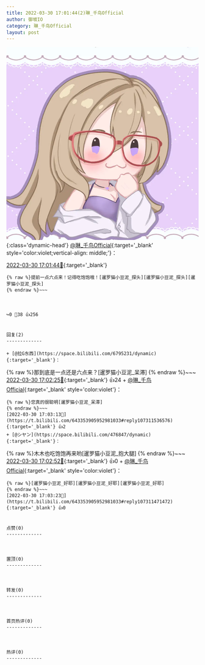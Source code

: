```yaml
---
title: 2022-03-30 17:01:44(2)琳_千鸟Official
author: 御坂IO
category: 琳_千鸟Official
layout: post
---
```


![img](/images/c0a88f85ebd0d056f37b114e0748e69556c8b488.jpg){:class='dynamic-head'}
[@琳_千鸟Official](https://space.bilibili.com/1620923329/dynamic){:target='_blank' style='color:violet;vertical-align: middle;'}：

[2022-03-30 17:01:44🔗](https://t.bilibili.com/643353905952981033){:target='_blank'}

~~~
{% raw %}提前一点六点来！记得吃饱饱哦！[暹罗猫小豆泥_探头][暹罗猫小豆泥_探头][暹罗猫小豆泥_探头]
{% endraw %}~~~



↪️0 💬38 👍256


回复(2)
-------------

+ [@拉G东西](https://space.bilibili.com/6795231/dynamic){:target='_blank'}：
~~~
{% raw %}那到底是一点还是六点来？[暹罗猫小豆泥_呆滞]
{% endraw %}~~~
[2022-03-30 17:02:25🔗](https://t.bilibili.com/643353905952981033#reply107311363200){:target='_blank'} 👍24
    + [@琳_千鸟Official](https://space.bilibili.com/1620923329/dynamic){:target='_blank' style='color:violet'}：
~~~
{% raw %}您真的很聪明[暹罗猫小豆泥_呆滞]
{% endraw %}~~~
[2022-03-30 17:03:13🔗](https://t.bilibili.com/643353905952981033#reply107311536576){:target='_blank'} 👍2
+ [@シヤン](https://space.bilibili.com/476847/dynamic){:target='_blank'}：
~~~
{% raw %}木木也吃饱饱再来哟[暹罗猫小豆泥_抱大腿]
{% endraw %}~~~
[2022-03-30 17:02:52🔗](https://t.bilibili.com/643353905952981033#reply107311378544){:target='_blank'} 👍0
    + [@琳_千鸟Official](https://space.bilibili.com/1620923329/dynamic){:target='_blank' style='color:violet'}：
~~~
{% raw %}[暹罗猫小豆泥_好耶][暹罗猫小豆泥_好耶][暹罗猫小豆泥_好耶]
{% endraw %}~~~
[2022-03-30 17:03:23🔗](https://t.bilibili.com/643353905952981033#reply107311471472){:target='_blank'} 👍0


点赞(0)
-------------



置顶(0)
-------------



转发(0)
-------------



首页热评(0)
-------------



热评(0)
-------------



